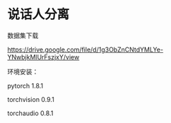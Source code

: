 # 说话人分离
数据集下载

https://drive.google.com/file/d/1g3ObZnCNtdYMLYe-YNwbjkMlUrFszjxY/view

环境安装：

pytorch 1.8.1

torchvision 0.9.1

torchaudio 0.8.1
